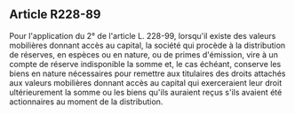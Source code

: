 Article R228-89
----
Pour l'application du 2° de l'article L. 228-99, lorsqu'il existe des valeurs
mobilières donnant accès au capital, la société qui procède à la distribution de
réserves, en espèces ou en nature, ou de primes d'émission, vire à un compte de
réserve indisponible la somme et, le cas échéant, conserve les biens en nature
nécessaires pour remettre aux titulaires des droits attachés aux valeurs
mobilières donnant accès au capital qui exerceraient leur droit ultérieurement
la somme ou les biens qu'ils auraient reçus s'ils avaient été actionnaires au
moment de la distribution.
